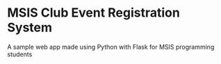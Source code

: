 # MSIS Club Event Registration System
A sample web app made using Python with Flask for MSIS programming students
